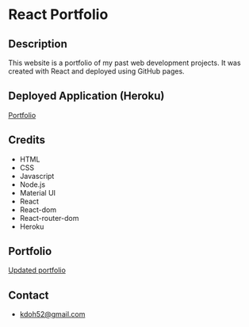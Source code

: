 # React Portfolio

## Description
This website is a portfolio of my past web development projects. It was created with React and deployed using GitHub pages.

## Deployed Application (Heroku)
<a href="https://kdoh52.github.io/" target="_blank">Portfolio</a>

## Credits
* HTML
* CSS
* Javascript
* Node.js
* Material UI
* React
* React-dom
* React-router-dom
* Heroku

## Portfolio
<a href="https://kdoh52.github.io/" target="_blank">Updated portfolio</a>

## Contact
* kdoh52@gmail.com
